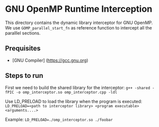 # GNU OpenMP Runtime Interception
This directory contains the dynamic library interceptor for GNU OpenMP. We use `GOMP_parallel_start_fn` as reference function to intercept all the paralllel sections. 

## Prequisites
* [GNU Compiler] (https://gcc.gnu.org)

## Steps to run
First we need to build the shared library for the interceptor:
`g++ -shared -fPIC -o omp_interceptor.so omp_interceptor.cpp -ldl`

Use LD_PRELOAD to load the library when the program is executed:
`LD_PRELOAD=<path to interceptor library> <program executable> <arguments....>`

Example:
`LD_PRELOAD=./omp_interceptor.so ./foobar`

